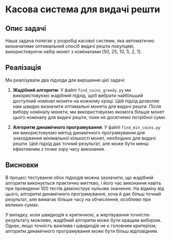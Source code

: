 # Касова система для видачі решти

## Опис задачі

Наша задача полягає у розробці касової системи, яка автоматично визначатиме оптимальний спосіб видачі решти покупцеві, використовуючи набір монет з номіналами [50, 25, 10, 5, 2, 1].

## Реалізація

Ми реалізували два підходи для вирішення цієї задачі:

1. **Жадібний алгоритм**: У файлі `find_coins_greedy.py` ми використовуємо жадібний підхід, щоб вибрати найбільший доступний номінал монети на кожному кроці. Цей підхід дозволяє нам швидко визначити оптимальні монети для видачі решти. Після вибору номіналу монети, ми використовуємо якомога більше монет цього номіналу для видачі решти, поки не досягнемо потрібної суми.

2. **Алгоритм динамічного програмування**: У файлі `find_min_coins.py` ми використовуємо метод динамічного програмування для знаходження мінімальної кількості монет, необхідних для видачі решти. Цей підхід дає точний результат, але може бути менш ефективним з точки зору часу виконання.

## Висновки

В процесі тестування обох підходів можна зазначити, що жадібний алгоритм виконується практично миттєво, і його час виконання навіть при проведенні 100 тестів демонструє нульове значення. На відміну від цього, алгоритм динамічного програмування, хоча й дає більш точний результат, але вимагає більше часу на обчислення, особливо при великих сумах.

У випадку, коли швидкодія є критичною, а жертвування точністю результату можливе, жадібний алгоритм може бути кращим вибором. Однак, якщо точність важлива і швидкодія не є головним критерієм, алгоритм динамічного програмування може бути більш відповідним.
